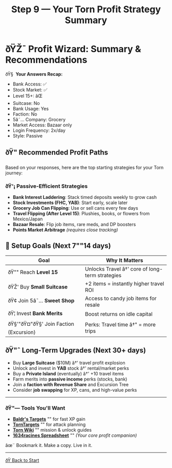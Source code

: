 ﻿---
title: Step 9 — Your Torn Profit Strategy Summary
---

# ðŸŽ¯ Profit Wizard: Summary & Recommendations

ðŸ§  **Your Answers Recap:**
- Bank Access: ✅
- Stock Market: ✅
- Level 15+: âŒ
- Suitcase: No
- Bank Usage: Yes
- Faction: No
- 5â˜… Company: Grocery
- Market Access: Bazaar only
- Login Frequency: 2x/day
- Style: Passive
## ðŸ" Recommended Profit Paths
Based on your responses, here are the top starting strategies for your Torn journey:
### ðŸ'¡ Passive-Efficient Strategies
- **Bank Interest Laddering**: Stack timed deposits weekly to grow cash
- **Stock Investments (FHC, YAB)**: Start early, scale later
- **Grocery Job Can Flipping**: Use or sell cans every few days
- **Travel Flipping (After Level 15)**: Plushies, books, or flowers from Mexico/Japan
- **Bazaar Resale**: Flip job items, rare meds, and DP boosters
- **Points Market Arbitrage** *(requires close tracking)*
## 🧠 Setup Goals (Next 7""14 days)

| Goal                        | Why It Matters                                 |
|-----------------------------|------------------------------------------------|
| ðŸ"" Reach **Level 15**        | Unlocks Travel â†' core of long-term strategies |
| ðŸŽ' Buy **Small Suitcase**   | +2 items = instantly higher travel ROI        |
| ðŸ¢ Join 5â˜… **Sweet Shop**   | Access to candy job items for resale          |
| ðŸ¦ Invest **Bank Merits**   | Boost returns on idle capital                 |
| ðŸ§'"ðŸ¤"ðŸ§' Join Faction (Excursion)| Perks: Travel time â†" = more trips             |
## ðŸ"ˆ Long-Term Upgrades (Next 30+ days)
- Buy **Large Suitcase** ($10M) â†' travel profit explosion
- Unlock and invest in **YAB** stock â†' rental/market perks
- Buy a **Private Island** (eventually) â†' +10 travel items
- Farm merits into **passive income** perks (stocks, bank)
- Join a **faction with Revenue Share** and Excursion Tree
- Consider **job swapping** for XP, cans, and high-value perks

---

### ðŸ"— Tools You'll Want

- **[Baldr's Targets](https://www.tornstats.com/baldr)** "" for fast XP gain
- **[TornTargets](https://www.torntools.com/targets)** "" for attack planning
- **[Torn Wiki](https://wiki.torn.com/wiki/Main_Page)** "" mission & unlock guides
- **[1634racines Spreadsheet](https://docs.google.com/spreadsheets/d/1634racines)** "" *(Your core profit companion)*

âœ¨ Bookmark it. Make a copy. Live in it.

---

[ðŸ Back to Start](1a_bank_stock_access.md)
